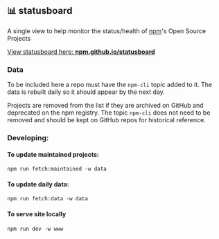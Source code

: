 ## 📊 statusboard

A single view to help monitor the status/health of [npm](https://github.com/npm)'s Open Source Projects

[View statusboard here: **npm.github.io/statusboard**](https://npm.github.io/statusboard/)

### Data

To be included here a repo must have the `npm-cli` topic added to it. The data is rebuilt daily so it should appear by the next day.

Projects are removed from the list if they are archived on GitHub and deprecated on the npm registry. The topic `npm-cli` does not need to be removed and should be kept on GitHub repos for historical reference.

### Developing:

#### To update maintained projects:

`npm run fetch:maintained -w data`

#### To update daily data:

`npm run fetch:data -w data`

#### To serve site locally

`npm run dev -w www`

